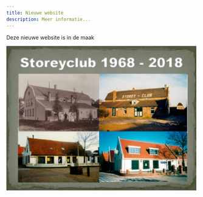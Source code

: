 ```yaml
---
title: Nieuwe website
description: Meer informatie...
---
```


Deze nieuwe website is in de maak

![](https://raw.githubusercontent.com/storeyclubwebsite/storeyclubwebsite/master/images/Club68tot18.jpg) 